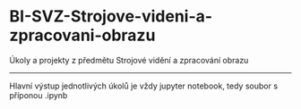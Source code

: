 # BI-SVZ-Strojove-videni-a-zpracovani-obrazu
Úkoly a projekty z předmětu Strojové vidění a zpracování obrazu

-----------------------------------------------------------------------
Hlavní výstup jednotlivých úkolů je vždy jupyter notebook, tedy soubor s příponou .ipynb
